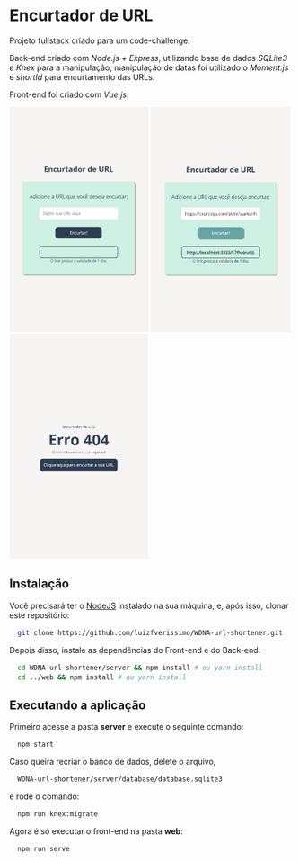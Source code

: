 # Encurtador de URL

Projeto fullstack criado para um code-challenge.

Back-end criado com *Node.js + Express*, utilizando base de dados *SQLite3 e Knex* para a manipulação, manipulação de datas foi utilizado o *Moment.js* e *shortId* para encurtamento das URLs.

Front-end foi criado com *Vue.js*.

<img src="/images/1.png" alt="imagem 1" height="400"/> <img src="/images/2.png" alt="imagem 2" height="400"/> <img src="/images/3.png" alt="imagem 3" height="400"/> 
 
## Instalação

Você precisará ter o [NodeJS](https://nodejs.org) instalado na sua máquina, e, após isso, clonar este repositório:
```sh
  git clone https://github.com/luizfverissimo/WDNA-url-shortener.git
```

Depois disso, instale as dependências do Front-end e do Back-end:
```sh
  cd WDNA-url-shortener/server && npm install # ou yarn install
  cd ../web && npm install # ou yarn install
```
## Executando a aplicação

Primeiro acesse a pasta **server** e execute o seguinte comando:
```sh
  npm start
```

Caso queira recriar o banco de dados, delete o arquivo,
```sh
  WDNA-url-shortener/server/database/database.sqlite3
```
e rode o comando:
```sh
  npm run knex:migrate
```

Agora é só executar o front-end na pasta **web**:
```sh
  npm run serve
  ```
